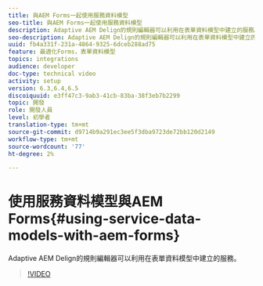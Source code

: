 ```yaml
---
title: 與AEM Forms一起使用服務資料模型
seo-title: 與AEM Forms一起使用服務資料模型
description: Adaptive AEM Delign的規則編輯器可以利用在表單資料模型中建立的服務。
seo-description: Adaptive AEM Delign的規則編輯器可以利用在表單資料模型中建立的服務。
uuid: fb4a331f-231a-4864-9325-6dceb288ad75
feature: 最適化Forms，表單資料模型
topics: integrations
audience: developer
doc-type: technical video
activity: setup
version: 6.3,6.4,6.5
discoiquuid: e3ff47c3-9ab3-41cb-83ba-38f3eb7b2299
topic: 開發
role: 開發人員
level: 初學者
translation-type: tm+mt
source-git-commit: d9714b9a291ec3ee5f3dba9723de72bb120d2149
workflow-type: tm+mt
source-wordcount: '77'
ht-degree: 2%

---
```



# 使用服務資料模型與AEM Forms{#using-service-data-models-with-aem-forms}

Adaptive AEM Delign的規則編輯器可以利用在表單資料模型中建立的服務。

>[!VIDEO](https://video.tv.adobe.com/v/17739/?quality=9&learn=on)

